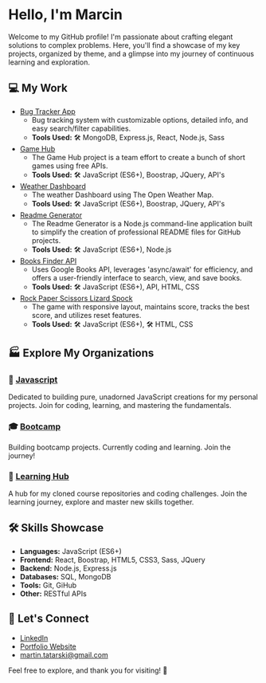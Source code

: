 # Hello, I'm Marcin

  Welcome to my GitHub profile! I'm passionate about crafting elegant solutions to complex problems. Here, you'll find a showcase of my key projects, organized by theme, and a glimpse into my journey of continuous learning and exploration.

## 💻 My Work 
- [Bug Tracker App](https://github.com/martindocs/bug-tracker-public)
  - Bug tracking system with customizable options, detailed info, and easy search/filter capabilities.
  - **Tools Used:** 🛠️ MongoDB, Express.js, React, Node.js, Sass
- [Game Hub](https://github.com/martindocs/flash-card-game)
  - The Game Hub project is a team effort to create a bunch of short games using free APIs. 
  - **Tools Used:** 🛠️ JavaScript (ES6+), Boostrap, JQuery, API's
- [Weather Dashboard](https://github.com/martindocs/mtatarski-weather-dashboard)
  - The weather Dashboard using The Open Weather Map. 
  - **Tools Used:** 🛠️ JavaScript (ES6+), Boostrap, JQuery, API's
- [Readme Generator](https://github.com/martindocs/mtatarski-readme-generator)
  - The Readme Generator is a Node.js command-line application built to simplify the creation of professional README files for GitHub projects. 
  - **Tools Used:** 🛠️ JavaScript (ES6+), Node.js
- [Books Finder API](https://github.com/martindocs/book-finder)
  - Uses Google Books API, leverages 'async/await' for efficiency, and offers a user-friendly interface to search, view, and save books.
  - **Tools Used:** 🛠️ JavaScript (ES6+), API, HTML, CSS
- [Rock Paper Scissors Lizard Spock](https://github.com/martindocs/rock-paper-scissors-lizard-spock)
  - The game with responsive layout, maintains score, tracks the best score, and utilizes reset features.
  - **Tools Used:** 🛠️ JavaScript (ES6+), 🛠️ HTML, CSS

## 🏭 Explore My Organizations

### 📜 [Javascript](https://github.com/martindocs-javascript)

Dedicated to building pure, unadorned JavaScript creations for my personal projects. Join for coding, learning, and mastering the fundamentals.

### 🎓 [Bootcamp](https://github.com/martindocs-bootcamp)

Building bootcamp projects. Currently coding and learning. Join the journey!

### 📘 [Learning Hub](https://github.com/martindocs-courses)

A hub for my cloned course repositories and coding challenges. Join the learning journey, explore and master new skills together.

## 🛠️ Skills Showcase

- **Languages:** JavaScript (ES6+)
- **Frontend:** React, Boostrap, HTML5, CSS3, Sass, JQuery
- **Backend:** Node.js, Express.js
- **Databases:** SQL, MongoDB
- **Tools:** Git, GiHub
- **Other:** RESTful APIs

## 📱 Let's Connect

- [LinkedIn](https://www.linkedin.com/in/marcin-tatarski/)
- [Portfolio Website](https://marcin-tatarski.com/)
- [martin.tatarski@gmail.com](mailto:martin.tatarski@gmail.com)

Feel free to explore, and thank you for visiting! 🌟
